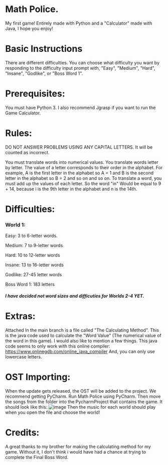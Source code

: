 
# Math Police.
My first game! Entirely made with Python and a "Calculator" made with Java, I hope you enjoy!
# Basic Instructions
There are different difficulties.
You can choose what difficulty you want by responding to the difficulty input prompt with, "Easy", "Medium", "Hard", "Insane", "Godlike", or "Boss Word 1".

# Prerequisites:
You must have Python 3.
I also recommend Jgrasp if you want to run the Game Calculator.

# Rules:

DO NOT ANSWER PROBLEMS USING ANY CAPITAL LETTERS. It will be counted as incorrect.

You must translate words into numerical values.
You translate words letter by letter.
The value of a letter corresponds to their order in the alphabet.
For example, A is the first letter in the alphabet so A = 1
and B is the second letter in the alphabet so B = 2 and so on and so on.
To translate a word, you must add up the values of each letter.
So the word "in" Would be equal to 9 + 14, because i is the 9th letter in the alphabet and n is the 14th.

# Difficulties:

### World 1:

Easy: 3 to 6-letter words.

Medium: 7 to 9-letter words

Hard: 10 to 12-letter words

Insane: 13 to 16-letter words

Godlike: 27-45 letter words

Boss Word 1: 183 letters

##### I have decided not word sizes and difficuties for Worlds 2-4 YET.
# Extras:
Attached In the main branch is a file called "The Calculating Method". This is the java code used to calculate the "Word Value" (The numerical value of the word in this game). I would also like to mention a few things.
This java code seems to only work with this online compiler:
https://www.onlinegdb.com/online_java_compiler
And, you can only use lowercase letters.

# OST Importing:
When the update gets released, the OST will be added to the project. We recommend getting PyCharm. Run Math Police using PyCharm. Then move the songs from the folder into the PycharmProject that contains the game. 
It should look like this:
![image](https://user-images.githubusercontent.com/85838468/142765300-8689e953-046b-4a53-8e86-6ffbe160ff1d.png)
Then the music for each world should play when you open the file and choose the world!
# Credits:
A great thanks to my brother for making the calculating method for my game. Without it, I don't think i would have had a chance at trying to complete the Final Boss Word.




